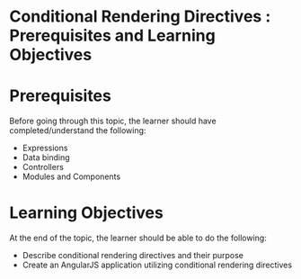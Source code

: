 # Conditional Rendering Directives : Prerequisites and Learning Objectives

# Prerequisites

Before going through this topic, the learner should have completed/understand the following:

- Expressions
- Data binding
- Controllers
- Modules and Components

# Learning Objectives

At the end of the topic, the learner should be able to do the following:

- Describe conditional rendering directives and their purpose
- Create an AngularJS application utilizing conditional rendering directives